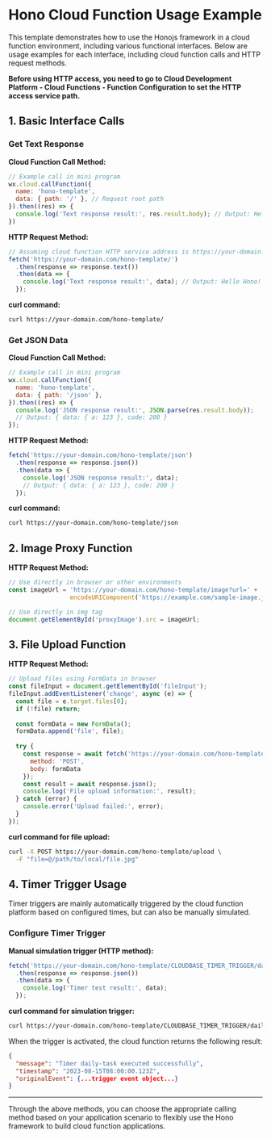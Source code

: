 # Hono Cloud Function Usage Example

This template demonstrates how to use the Honojs framework in a cloud function environment, including various functional interfaces. Below are usage examples for each interface, including cloud function calls and HTTP request methods.

**Before using HTTP access, you need to go to Cloud Development Platform - Cloud Functions - Function Configuration to set the HTTP access service path.**

## 1. Basic Interface Calls

### Get Text Response

**Cloud Function Call Method:**
```js
// Example call in mini program
wx.cloud.callFunction({
  name: 'hono-template',
  data: { path: '/' }, // Request root path
}).then((res) => {
  console.log('Text response result:', res.result.body); // Output: Hello Hono!
})
```

**HTTP Request Method:**
```js
// Assuming cloud function HTTP service address is https://your-domain.com/hono-template
fetch('https://your-domain.com/hono-template/')
  .then(response => response.text())
  .then(data => {
    console.log('Text response result:', data); // Output: Hello Hono!
  });
```

**curl command:**
```bash
curl https://your-domain.com/hono-template/
```

### Get JSON Data

**Cloud Function Call Method:**
```js
// Example call in mini program
wx.cloud.callFunction({
  name: 'hono-template',
  data: { path: '/json' },
}).then((res) => {
  console.log('JSON response result:', JSON.parse(res.result.body));
  // Output: { data: { a: 123 }, code: 200 }
});
```

**HTTP Request Method:**
```js
fetch('https://your-domain.com/hono-template/json')
  .then(response => response.json())
  .then(data => {
    console.log('JSON response result:', data);
    // Output: { data: { a: 123 }, code: 200 }
  });
```

**curl command:**
```bash
curl https://your-domain.com/hono-template/json
```

## 2. Image Proxy Function

**HTTP Request Method:**
```js
// Use directly in browser or other environments
const imageUrl = 'https://your-domain.com/hono-template/image?url=' + 
                 encodeURIComponent('https://example.com/sample-image.jpg');

// Use directly in img tag
document.getElementById('proxyImage').src = imageUrl;
```

## 3. File Upload Function

**HTTP Request Method:**
```js
// Upload files using FormData in browser
const fileInput = document.getElementById('fileInput');
fileInput.addEventListener('change', async (e) => {
  const file = e.target.files[0];
  if (!file) return;
  
  const formData = new FormData();
  formData.append('file', file);
  
  try {
    const response = await fetch('https://your-domain.com/hono-template/upload', {
      method: 'POST',
      body: formData
    });
    const result = await response.json();
    console.log('File upload information:', result);
  } catch (error) {
    console.error('Upload failed:', error);
  }
});
```

**curl command for file upload:**
```bash
curl -X POST https://your-domain.com/hono-template/upload \
  -F "file=@/path/to/local/file.jpg"
```

## 4. Timer Trigger Usage

Timer triggers are mainly automatically triggered by the cloud function platform based on configured times, but can also be manually simulated.

### Configure Timer Trigger

**Manual simulation trigger (HTTP method):**
```js
fetch('https://your-domain.com/hono-template/CLOUDBASE_TIMER_TRIGGER/daily-task')
  .then(response => response.json())
  .then(data => {
    console.log('Timer test result:', data);
  });
```

**curl command for simulation trigger:**
```bash
curl https://your-domain.com/hono-template/CLOUDBASE_TIMER_TRIGGER/daily-task
```

When the trigger is activated, the cloud function returns the following result:
```json
{
  "message": "Timer daily-task executed successfully",
  "timestamp": "2023-08-15T08:00:00.123Z",
  "originalEvent": {...trigger event object...}
}
```

---

Through the above methods, you can choose the appropriate calling method based on your application scenario to flexibly use the Hono framework to build cloud function applications.
